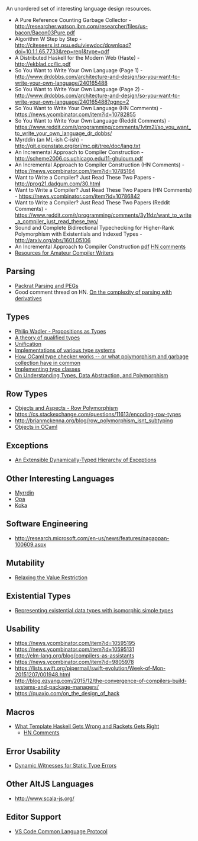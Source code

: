 An unordered set of interesting language design resources.

* A Pure Reference Counting Garbage Collector - http://researcher.watson.ibm.com/researcher/files/us-bacon/Bacon03Pure.pdf
* Algorithm W Step by Step - http://citeseerx.ist.psu.edu/viewdoc/download?doi=10.1.1.65.7733&rep=rep1&type=pdf
* A Distributed Haskell for the Modern Web (Haste) - http://ekblad.cc/lic.pdf
* So You Want to Write Your Own Language (Page 1) - http://www.drdobbs.com/architecture-and-design/so-you-want-to-write-your-own-language/240165488
* So You Want to Write Your Own Language (Page 2) - http://www.drdobbs.com/architecture-and-design/so-you-want-to-write-your-own-language/240165488?pgno=2
* So You Want to Write Your Own Language (HN Comments) - https://news.ycombinator.com/item?id=10782855
* So You Want to Write Your Own Language (Reddit Comments) - https://www.reddit.com/r/programming/comments/1vtm2l/so_you_want_to_write_your_own_language_dr_dobbs/
* Myrddin (an ML-ish C-ish) - http://git.eigenstate.org/ori/mc.git/tree/doc/lang.txt
* An Incremental Approach to Compiler Construction - http://scheme2006.cs.uchicago.edu/11-ghuloum.pdf
* An Incremental Approach to Compiler Construction (HN Comments) - https://news.ycombinator.com/item?id=10785164
* Want to Write a Compiler? Just Read These Two Papers - http://prog21.dadgum.com/30.html
* Want to Write a Compiler? Just Read These Two Papers (HN Comments) - https://news.ycombinator.com/item?id=10786842
* Want to Write a Compiler? Just Read These Two Papers (Reddit Comments) - https://www.reddit.com/r/programming/comments/3y1fdz/want_to_write_a_compiler_just_read_these_two/
* Sound and Complete Bidirectional Typechecking for Higher-Rank Polymorphism with Existentials and Indexed Types - http://arxiv.org/abs/1601.05106
* An Incremental Approach to Compiler Construction [pdf](http://scheme2006.cs.uchicago.edu/11-ghuloum.pdf) [HN comments](https://news.ycombinator.com/item?id=10785164)
* [Resources for Amateur Compiler Writers](http://c9x.me/compile/bib/)

## Parsing

* [Packrat Parsing and PEGs](http://bford.info/packrat/)
* Good comment thread on HN.  [On the complexity of parsing with derivatives](https://news.ycombinator.com/item?id=11976769)

## Types

* [Philip Wadler - Propositions as Types](http://homepages.inf.ed.ac.uk/wadler/papers/propositions-as-types/propositions-as-types.pdf)
* [A theory of qualified types](http://www.sciencedirect.com/science/article/pii/0167642394000050)
* [Unification](https://en.wikipedia.org/wiki/Unification_%28computer_science%29)
* [Implementations of various type systems](https://github.com/tomprimozic/type-systems)
* [How OCaml type checker works -- or what polymorphism and garbage collection have in common](http://okmij.org/ftp/ML/generalization.html)
* [Implementing type classes](http://web.cecs.pdx.edu/~mpj/pubs/pldi93.html)
* [On Understanding Types, Data Abstraction, and Polymorphism](http://lucacardelli.name/papers/onunderstanding.a4.pdf)

## Row Types

* [Objects and Aspects - Row Polymorphism](https://www.cs.cmu.edu/~neelk/rows.pdf)
* https://cs.stackexchange.com/questions/11613/encoding-row-types
* http://brianmckenna.org/blog/row_polymorphism_isnt_subtyping
* [Objects in OCaml](https://realworldocaml.org/v1/en/html/objects.html)

## Exceptions

* [An Extensible Dynamically-Typed Hierarchy of Exceptions](http://community.haskell.org/~simonmar/papers/ext-exceptions.pdf)

## Other Interesting Languages

* [Myrrdin](https://github.com/oridb/mc/blob/master/doc/lang.txt)
* [Opa](http://opalang.org/)
* [Koka](http://research.microsoft.com/en-us/projects/koka/2012-overviewkoka.pdf)

## Software Engineering

* http://research.microsoft.com/en-us/news/features/nagappan-100609.aspx

## Mutability

* [Relaxing the Value Restriction](http://caml.inria.fr/pub/papers/garrigue-value_restriction-fiwflp04.pdf)

## Existential Types

* [Representing existential data types with isomorphic simple types](http://okmij.org/ftp/Computation/Existentials.html)

## Usability

* https://news.ycombinator.com/item?id=10595195
* https://news.ycombinator.com/item?id=10595131
* http://elm-lang.org/blog/compilers-as-assistants
* https://news.ycombinator.com/item?id=9805978
* https://lists.swift.org/pipermail/swift-evolution/Week-of-Mon-20151207/001948.html
* http://blog.ezyang.com/2015/12/the-convergence-of-compilers-build-systems-and-package-managers/
* https://quaxio.com/on_the_design_of_hack

## Macros

* [What Template Haskell Gets Wrong and Rackets Gets Right](http://blog.ezyang.com/2016/07/what-template-haskell-gets-wrong-and-racket-gets-right/)
  * [HN Comments](https://news.ycombinator.com/item?id=12116309)

## Error Usability

* [Dynamic Witnesses for Static Type Errors](http://lambda-the-ultimate.org/node/5355)


## Other AltJS Languages

* http://www.scala-js.org/

## Editor Support

* [VS Code Common Language Protocol](https://code.visualstudio.com/blogs/2016/06/27/common-language-protocol)
